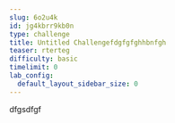```yaml
---
slug: 6o2u4k
id: jg4kbrr9kb0n
type: challenge
title: Untitled Challengefdgfgfghhbnfgh
teaser: rterteg
difficulty: basic
timelimit: 0
lab_config:
  default_layout_sidebar_size: 0
---
```


dfgsdfgf
